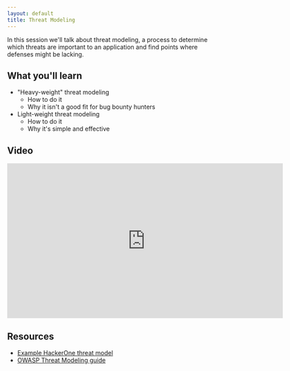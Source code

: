 ```yaml
---
layout: default
title: Threat Modeling
---
```


In this session we'll talk about threat modeling, a process to determine which threats are important to an application and find points where defenses might be lacking.

What you'll learn
-----------------

- "Heavy-weight" threat modeling
	- How to do it
	- Why it isn't a good fit for bug bounty hunters
- Light-weight threat modeling
	- How to do it
	- Why it's simple and effective

Video
-----

<div class="container">
	<iframe id="ytplayer" type="text/html" width="640" height="360" src="https://www.youtube-nocookie.com/embed/6DI7RIXUTg8?rel=0&autoplay=0&origin={{ site.url }}" frameborder="0"></iframe>
</div>

Resources
---------

- [Example HackerOne threat model](/resources/hackerone_threat_model)
- [OWASP Threat Modeling guide](https://www.owasp.org/index.php/Application_Threat_Modeling)
